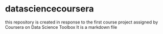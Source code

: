 # datasciencecoursera
this repository is created in response to the first course project assigned by Coursera on Data Science Toolbox
It is a markdown file
